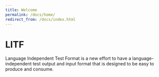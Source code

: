 ```yaml
---
title: Welcome
permalink: /docs/home/
redirect_from: /docs/index.html
---
```


# LITF

Language Independent Test Format is a new effort to have a language-independent test output and input format that is designed to be easy to produce and consume.